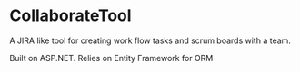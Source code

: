 # CollaborateTool
A JIRA like tool for creating work flow tasks and scrum boards with a team.

Built on ASP.NET.
Relies on Entity Framework for ORM
